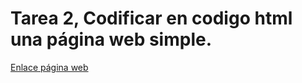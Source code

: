 # Tarea 2, Codificar en codigo html una página web simple.
[Enlace página web](https://cdn.rawgit.com/MarcosMon/tarea2/f8bf6d23/index.html)
